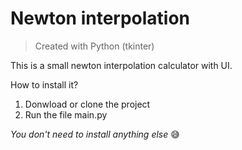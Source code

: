 # Newton interpolation

> Created with Python (tkinter)

This is a small newton interpolation calculator with UI.

How to install it?

1. Donwload or clone the project
2. Run the file main.py

*You don't need to install anything else* 😅
